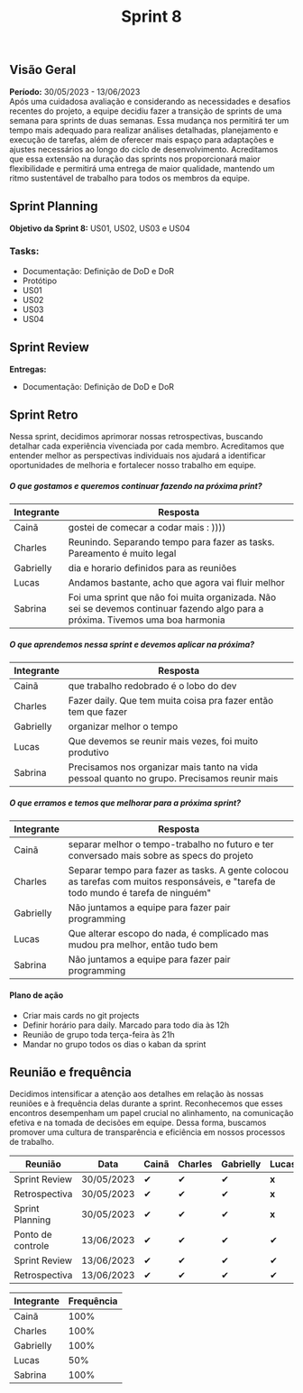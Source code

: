 <h1 align="center"><b>Sprint 8</b></h1>

<br>

## Visão Geral

**Período:** 30/05/2023 - 13/06/2023 <br>
Após uma cuidadosa avaliação e considerando as necessidades e desafios recentes do projeto, a equipe decidiu fazer a transição de sprints de uma semana para sprints de duas semanas. Essa mudança nos permitirá ter um tempo mais adequado para realizar análises detalhadas, planejamento e execução de tarefas, além de oferecer mais espaço para adaptações e ajustes necessários ao longo do ciclo de desenvolvimento. Acreditamos que essa extensão na duração das sprints nos proporcionará maior flexibilidade e permitirá uma entrega de maior qualidade, mantendo um ritmo sustentável de trabalho para todos os membros da equipe.
## Sprint Planning

**Objetivo da Sprint 8:** US01, US02, US03 e US04


### Tasks:

- Documentação: Definição de DoD e DoR
- Protótipo
- US01
- US02
- US03
- US04


## Sprint Review

**Entregas:**
- Documentação: Definição de DoD e DoR

## Sprint Retro
Nessa sprint, decidimos aprimorar nossas retrospectivas, buscando detalhar cada experiência vivenciada por cada membro. Acreditamos que entender melhor as perspectivas individuais nos ajudará a identificar oportunidades de melhoria e fortalecer nosso trabalho em equipe.

##### O que gostamos e queremos continuar fazendo na próxima print?
|**Integrante**|**Resposta**|
|--------------|------------|
| Cainã        | gostei de comecar a codar mais : ))))      |
| Charles      | Reunindo. Separando tempo para fazer as tasks. Pareamento é muito legal         |
| Gabrielly    | dia e horario definidos para as reuniões      |
| Lucas        | Andamos bastante, acho que agora vai fluir melhor         |
| Sabrina      | Foi uma sprint que não foi muita organizada. Não sei se devemos continuar fazendo algo para a próxima. Tivemos uma boa harmonia       |

##### O que aprendemos nessa sprint e devemos aplicar na próxima?
|**Integrante**|**Resposta**|
|--------------|------------|
| Cainã        | que trabalho redobrado é o lobo do dev     |
| Charles      | Fazer daily. Que tem muita coisa pra fazer então tem que fazer         |
| Gabrielly    | organizar melhor o tempo   |
| Lucas        | Que devemos se reunir mais vezes, foi muito produtivo          |
| Sabrina      | Precisamos nos organizar mais tanto na vida pessoal quanto no grupo. Precisamos reunir mais       |

##### O que erramos e temos que melhorar para a próxima sprint?
|**Integrante**|**Resposta**|
|--------------|------------|
| Cainã        | separar melhor o tempo-trabalho no futuro e ter conversado mais sobre as specs do projeto        |
| Charles      | Separar tempo para fazer as tasks. A gente colocou as tarefas com muitos responsáveis, e "tarefa de todo mundo é tarefa de ninguém"        |
| Gabrielly    | Não juntamos a equipe para fazer pair programming         |
| Lucas        | Que alterar escopo do nada, é complicado mas mudou pra melhor, então tudo bem          |
| Sabrina      | Não juntamos a equipe para fazer pair programming       |


#### Plano de ação
- Criar mais cards no git projects
- Definir horário para daily. Marcado para todo dia às 12h 
- Reunião de grupo toda terça-feira às 21h
- Mandar no grupo todos os dias o kaban da sprint

## Reunião e frequência
Decidimos intensificar a atenção aos detalhes em relação às nossas reuniões e à frequência delas durante a sprint. Reconhecemos que esses encontros desempenham um papel crucial no alinhamento, na comunicação efetiva e na tomada de decisões em equipe. Dessa forma, buscamos  promover uma cultura de transparência e eficiência em nossos processos de trabalho.

|  **Reunião**   |  **Data**  |**Cainã**| **Charles** | **Gabrielly** | **Lucas** | **Sabrina** |
|----------------|------------| ------- |-------------|---------------|-----------|-------------|
| Sprint Review  | 30/05/2023 |    ✔    |     ✔      |      ✔        |   **x**   |     ✔      |
| Retrospectiva  | 30/05/2023 |    ✔    |     ✔      |      ✔        |   **x**   |     ✔      |
| Sprint Planning| 30/05/2023 |    ✔    |     ✔      |      ✔        |   **x**   |     ✔      |
|Ponto de controle| 13/06/2023|    ✔    |     ✔      |      ✔        |     ✔     |     ✔      |
| Sprint Review  | 13/06/2023 |    ✔    |     ✔      |      ✔        |     ✔     |     ✔      |
| Retrospectiva  | 13/06/2023 |    ✔    |     ✔      |      ✔        |     ✔     |     ✔      |


|**Integrante**|**Frequência**|
|--------------|--------------|
| Cainã        |  100%        |
| Charles      |  100%        |
| Gabrielly    |  100%        |
| Lucas        |  50%         |
| Sabrina      |  100%        |

